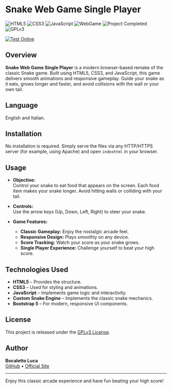 # Snake Web Game Single Player

![HTML5](https://img.shields.io/badge/HTML5-E34F26?logo=html5&style=for-the-badge)
![CSS3](https://img.shields.io/badge/CSS3-1572B6?logo=css3&style=for-the-badge)
![JavaScript](https://img.shields.io/badge/JavaScript-F7DF1E?logo=javascript&style=for-the-badge)
![WebGame](https://img.shields.io/badge/WebGame-Snake-blue?style=for-the-badge)
![Project Completed](https://img.shields.io/badge/Project-Completed-green?style=for-the-badge)
![GPLv3](https://img.shields.io/badge/License-GPLv3-blue?style=for-the-badge)

[![Test Online](https://img.shields.io/badge/Test%20Online-Click%20Here-brightgreen?style=for-the-badge)](https://bocaletto-luca.github.io/Snake/)
## Overview

**Snake Web Game Single Player** is a modern browser-based remake of the classic Snake game. Built using HTML5, CSS3, and JavaScript, this game delivers smooth animations and responsive gameplay. Guide your snake as it eats, grows longer and faster, and avoid collisions with the wall or your own tail.  

## Language

English and Italian.

## Installation

No installation is required. Simply serve the files via any HTTP/HTTPS server (for example, using Apache) and open `indexhtml` in your browser.

## Usage

- **Objective:**  
  Control your snake to eat food that appears on the screen. Each food item makes your snake longer. Avoid hitting walls or colliding with your tail.

- **Controls:**  
  Use the arrow keys (Up, Down, Left, Right) to steer your snake.

- **Game Features:**  
  - **Classic Gameplay:** Enjoy the nostalgic arcade feel.
  - **Responsive Design:** Plays smoothly on any device.
  - **Score Tracking:** Watch your score as your snake grows.
  - **Single Player Experience:** Challenge yourself to beat your high score.

## Technologies Used

- **HTML5** – Provides the structure.
- **CSS3** – Used for styling and animations.
- **JavaScript** – Implements game logic and interactivity.
- **Custom Snake Engine** – Implements the classic snake mechanics.
- **Bootstrap 5** – For modern, responsive UI components.

## License

This project is released under the [GPLv3 License](https://www.gnu.org/licenses/gpl-3.0.en.html).

## Author

**Bocaletto Luca**  
[GitHub](https://bocaletto-luca.github.io) • [Official Site](https://bocalettoluca.altervista.org)

---

Enjoy this classic arcade experience and have fun beating your high score!
